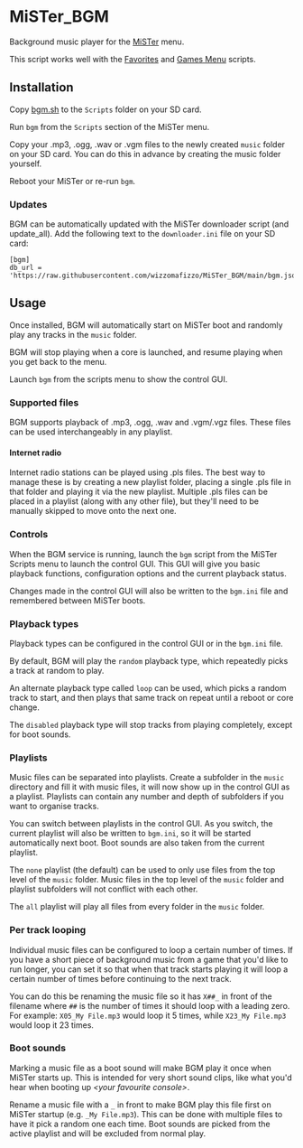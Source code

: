 # MiSTer_BGM
Background music player for the [MiSTer](https://github.com/MiSTer-devel/Main_MiSTer/wiki) menu.

This script works well with the [Favorites](https://github.com/wizzomafizzo/MiSTer_Favorites) and [Games Menu](https://github.com/wizzomafizzo/MiSTer_GamesMenu) scripts.

## Installation
Copy [bgm.sh](https://github.com/wizzomafizzo/MiSTer_BGM/raw/main/bgm.sh) to the `Scripts` folder on your SD card.

Run `bgm` from the `Scripts` section of the MiSTer menu.

Copy your .mp3, .ogg, .wav or .vgm files to the newly created `music` folder on your SD card. You can do this in advance by creating the music folder yourself.

Reboot your MiSTer or re-run `bgm`.

### Updates

BGM can be automatically updated with the MiSTer downloader script (and update_all). Add the following text to the `downloader.ini` file on your SD card:

```
[bgm]
db_url = 'https://raw.githubusercontent.com/wizzomafizzo/MiSTer_BGM/main/bgm.json'
```

## Usage

Once installed, BGM will automatically start on MiSTer boot and randomly play any tracks in the `music` folder.

BGM will stop playing when a core is launched, and resume playing when you get back to the menu.

Launch `bgm` from the scripts menu to show the control GUI.

### Supported files

BGM supports playback of .mp3, .ogg, .wav and .vgm/.vgz files. These files can be used interchangeably in any playlist.

#### Internet radio

Internet radio stations can be played using .pls files. The best way to manage these is by creating a new playlist folder, placing a single .pls file in that folder and playing it via the new playlist. Multiple .pls files can be placed in a playlist (along with any other file), but they'll need to be manually skipped to move onto the next one.

### Controls

When the BGM service is running, launch the `bgm` script from the MiSTer Scripts menu to launch the control GUI. This GUI will give you basic playback functions, configuration options and the current playback status.

Changes made in the control GUI will also be written to the `bgm.ini` file and remembered between MiSTer boots.

### Playback types

Playback types can be configured in the control GUI or in the `bgm.ini` file.

By default, BGM will play the `random` playback type, which repeatedly picks a track at random to play.

An alternate playback type called `loop` can be used, which picks a random track to start, and then plays that same track on repeat until a reboot or core change.

The `disabled` playback type will stop tracks from playing completely, except for boot sounds.

### Playlists

Music files can be separated into playlists. Create a subfolder in the `music` directory and fill it with music files, it will now show up in the control GUI as a playlist. Playlists can contain any number and depth of subfolders if you want to organise tracks.

You can switch between playlists in the control GUI. As you switch, the current playlist will also be written to `bgm.ini`, so it will be started automatically next boot. Boot sounds are also taken from the current playlist.

The `none` playlist (the default) can be used to only use files from the top level of the `music` folder. Music files in the top level of the `music` folder and playlist subfolders will not conflict with each other.

The `all` playlist will play all files from every folder in the `music` folder.

### Per track looping

Individual music files can be configured to loop a certain number of times. If you have a short piece of background music from a game that you'd like to run longer, you can set it so that when that track starts playing it will loop a certain number of times before continuing to the next track.

You can do this be renaming the music file so it has `X##_` in front of the filename where `##` is the number of times it should loop with a leading zero. For example: `X05_My File.mp3` would loop it 5 times, while `X23_My File.mp3` would loop it 23 times.

### Boot sounds

Marking a music file as a boot sound will make BGM play it once when MiSTer starts up. This is intended for very short sound clips, like what you'd hear when booting up *\<your favourite console\>*.

Rename a music file with a `_` in front to make BGM play this file first on MiSTer startup (e.g. `_My File.mp3`). This can be done with multiple files to have it pick a random one each time. Boot sounds are picked from the active playlist and will be excluded from normal play.
